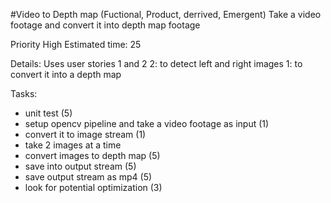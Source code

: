 #Video to Depth map (Fuctional, Product, derrived, Emergent)
Take a video footage and convert it into depth map footage

Priority High
Estimated time: 25

Details:
Uses user stories 1 and 2
2: to detect left and right images
1: to convert it into a depth map

Tasks:
- unit test (5)
- setup opencv pipeline and take a video footage as input (1)
- convert it to image stream (1)
- take 2 images at a time
- convert images to depth map (5)
- save into output stream (5)
- save output stream as mp4 (5)
- look for potential optimization (3)
